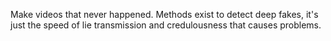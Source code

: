 Make videos that never happened. 
Methods exist to detect deep fakes, it's just the speed of lie transmission and credulousness that causes problems. 

